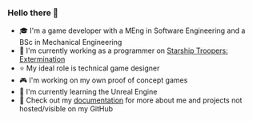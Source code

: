 ### Hello there 👋

- 🎓 I'm a game developer with a MEng in Software Engineering and a BSc in Mechanical Engineering
- 💼 I'm currently working as a programmer on [Starship Troopers: Extermination](https://store.steampowered.com/app/1268750/Starship_Troopers_Extermination/)
- ⭐ My ideal role is technical game designer
- 🎮 I'm working on my own proof of concept games
- 🌱 I'm currently learning the Unreal Engine
- 💬 Check out my [documentation](https://sirpaulmcd.github.io/) for more about me and projects not hosted/visible on my GitHub
